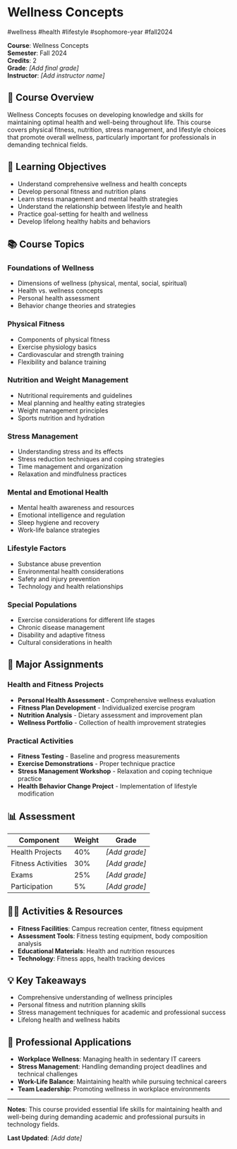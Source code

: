 # Wellness Concepts

#wellness #health #lifestyle #sophomore-year #fall2024

**Course**: Wellness Concepts  
**Semester**: Fall 2024  
**Credits**: 2  
**Grade**: _[Add final grade]_  
**Instructor**: _[Add instructor name]_

## 📖 Course Overview

Wellness Concepts focuses on developing knowledge and skills for maintaining optimal health and well-being throughout life. This course covers physical fitness, nutrition, stress management, and lifestyle choices that promote overall wellness, particularly important for professionals in demanding technical fields.

## 🎯 Learning Objectives

- Understand comprehensive wellness and health concepts
- Develop personal fitness and nutrition plans
- Learn stress management and mental health strategies
- Understand the relationship between lifestyle and health
- Practice goal-setting for health and wellness
- Develop lifelong healthy habits and behaviors

## 📚 Course Topics

### Foundations of Wellness
- Dimensions of wellness (physical, mental, social, spiritual)
- Health vs. wellness concepts
- Personal health assessment
- Behavior change theories and strategies

### Physical Fitness
- Components of physical fitness
- Exercise physiology basics
- Cardiovascular and strength training
- Flexibility and balance training

### Nutrition and Weight Management
- Nutritional requirements and guidelines
- Meal planning and healthy eating strategies
- Weight management principles
- Sports nutrition and hydration

### Stress Management
- Understanding stress and its effects
- Stress reduction techniques and coping strategies
- Time management and organization
- Relaxation and mindfulness practices

### Mental and Emotional Health
- Mental health awareness and resources
- Emotional intelligence and regulation
- Sleep hygiene and recovery
- Work-life balance strategies

### Lifestyle Factors
- Substance abuse prevention
- Environmental health considerations
- Safety and injury prevention
- Technology and health relationships

### Special Populations
- Exercise considerations for different life stages
- Chronic disease management
- Disability and adaptive fitness
- Cultural considerations in health

## 📝 Major Assignments

### Health and Fitness Projects
- **Personal Health Assessment** - Comprehensive wellness evaluation
- **Fitness Plan Development** - Individualized exercise program
- **Nutrition Analysis** - Dietary assessment and improvement plan
- **Wellness Portfolio** - Collection of health improvement strategies

### Practical Activities
- **Fitness Testing** - Baseline and progress measurements
- **Exercise Demonstrations** - Proper technique practice
- **Stress Management Workshop** - Relaxation and coping technique practice
- **Health Behavior Change Project** - Implementation of lifestyle modification

## 📊 Assessment

| Component | Weight | Grade |
|-----------|--------|-------|
| Health Projects | 40% | _[Add grade]_ |
| Fitness Activities | 30% | _[Add grade]_ |
| Exams | 25% | _[Add grade]_ |
| Participation | 5% | _[Add grade]_ |

## 🏃‍♂️ Activities & Resources

- **Fitness Facilities**: Campus recreation center, fitness equipment
- **Assessment Tools**: Fitness testing equipment, body composition analysis
- **Educational Materials**: Health and nutrition resources
- **Technology**: Fitness apps, health tracking devices

## 💡 Key Takeaways

- Comprehensive understanding of wellness principles
- Personal fitness and nutrition planning skills
- Stress management techniques for academic and professional success
- Lifelong health and wellness habits

## 🔗 Professional Applications

- **Workplace Wellness**: Managing health in sedentary IT careers
- **Stress Management**: Handling demanding project deadlines and technical challenges
- **Work-Life Balance**: Maintaining health while pursuing technical careers
- **Team Leadership**: Promoting wellness in workplace environments

---

**Notes**: This course provided essential life skills for maintaining health and well-being during demanding academic and professional pursuits in technology fields.

**Last Updated**: _[Add date]_
